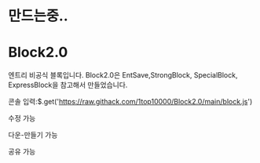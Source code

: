 # 만드는중..
# Block2.0
엔트리 비공식 블록입니다.
Block2.0은 EntSave,StrongBlock, SpecialBlock, ExpressBlock을 참고해서 만들었습니다.

콘솔 입력:$.get('https://raw.githack.com/1top10000/Block2.0/main/block.js')

수정 가능

다운-만들기 가능

공유 가능
